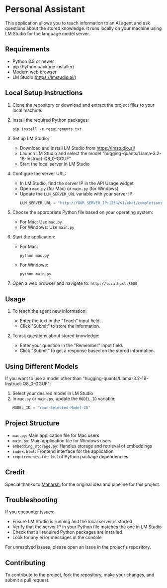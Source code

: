 # Personal Assistant

This application allows you to teach information to an AI agent and ask questions about the stored knowledge. It runs locally on your machine using LM Studio for the language model server.

## Requirements

* Python 3.8 or newer
* pip (Python package installer)
* Modern web browser
* LM Studio (https://lmstudio.ai/)

## Local Setup Instructions

1. Clone the repository or download and extract the project files to your local machine.

2. Install the required Python packages:
   ```
   pip install -r requirements.txt
   ```

3. Set up LM Studio:
   * Download and install LM Studio from https://lmstudio.ai/
   * Launch LM Studio and select the model "hugging-quants/Llama-3.2-1B-Instruct-Q8_0-GGUF"
   * Start the local server in LM Studio

4. Configure the server URL:
   * In LM Studio, find the server IP in the API Usage widget
   * Open `mac.py` (for Mac) or `main.py` (for Windows)
   * Update the `LLM_SERVER_URL` variable with your server IP:
     ```python
     LLM_SERVER_URL = "http://YOUR_SERVER_IP:1234/v1/chat/completions"
     ```

5. Choose the appropriate Python file based on your operating system:
   * For Mac: Use `mac.py`
   * For Windows: Use `main.py`

6. Start the application:
   * For Mac:
     ```
     python mac.py
     ```
   * For Windows:
     ```
     python main.py
     ```

7. Open a web browser and navigate to:
   `http://localhost:8000`

## Usage

1. To teach the agent new information:
   * Enter the text in the "Teach" input field.
   * Click "Submit" to store the information.

2. To ask questions about stored knowledge:
   * Enter your question in the "Remember" input field.
   * Click "Submit" to get a response based on the stored information.

## Using Different Models

If you want to use a model other than "hugging-quants/Llama-3.2-1B-Instruct-Q8_0-GGUF":

1. Select your desired model in LM Studio
2. In `mac.py` or `main.py`, update the `MODEL_ID` variable:
   ```python
   MODEL_ID = "Your-Selected-Model-ID"
   ```

## Project Structure

- `mac.py`: Main application file for Mac users
- `main.py`: Main application file for Windows users
- `embedding_storage.py`: Handles storage and retrieval of embeddings
- `index.html`: Frontend interface for the application
- `requirements.txt`: List of Python package dependencies

## Credit

Special thanks to [Maharshi](https://x.com/mrsiipa) for the original idea and pipeline for this project.


## Troubleshooting

If you encounter issues:
* Ensure LM Studio is running and the local server is started
* Verify that the server IP in your Python file matches the one in LM Studio
* Check that all required Python packages are installed
* Look for any error messages in the console

For unresolved issues, please open an issue in the project's repository.

## Contributing

To contribute to the project, fork the repository, make your changes, and submit a pull request.
